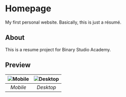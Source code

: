 # Homepage
My first personal website. Basically, this is just a résumé.

## About 
This is a resume project for Binary Studio Academy.

## Preview

| ![Mobile](https://github.com/SofiiaTrokhymchuk/homepage/assets/93663923/cff47caa-fc46-46ca-bc2f-f7488189efd3) | ![Desktop](https://github.com/SofiiaTrokhymchuk/homepage/assets/93663923/a0dfc6de-0385-4001-87df-942c9f3133e8) | 
|:--:|:--:| 
| *Mobile* | *Desktop* |


